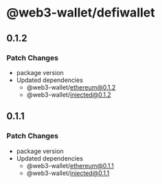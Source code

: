 # @web3-wallet/defiwallet

## 0.1.2

### Patch Changes

- package version
- Updated dependencies
  - @web3-wallet/ethereum@0.1.2
  - @web3-wallet/injected@0.1.2

## 0.1.1

### Patch Changes

- package version
- Updated dependencies
  - @web3-wallet/ethereum@0.1.1
  - @web3-wallet/injected@0.1.1
